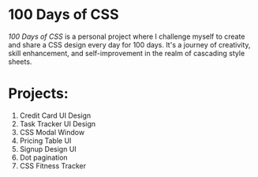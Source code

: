 # 100 Days of CSS

_100 Days of CSS_ is a personal project where I challenge myself to create and share a CSS design every day for 100 days. It's a journey of creativity, skill enhancement, and self-improvement in the realm of cascading style sheets.

# Projects:

1. Credit Card UI Design
2. Task Tracker UI Design
3. CSS Modal Window
4. Pricing Table UI
5. Signup Design UI
6. Dot pagination 
7. CSS Fitness Tracker 
